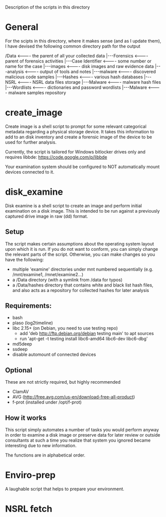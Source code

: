 Description of the scripts in this directory

General
=======

For the scipts in this directory, where it makes sense (and as I update them), I have devised the following common directory path for the output 

/Data  	       	       		<---- the parent of all your collected data
 |---Forensics			<---- parent of forensics activities
     |---Case Identifier	<---- some number or name for the case
     	 |---images		<---- disk images and raw evidence data
	 |---analysis		<---- output of tools and notes
	 |---malware		<---- discovered malicious code samples
 |---Hashes			<---- various hash databases
     |---NSRL			<---- NSRL data files storage
     |---Malware		<---- malware hash files
 |---Wordlists			<---- dictionaries and password wordlists
 |---Malware			<---- malware samples repository

create_image 
============ 

Create image is a shell script to prompt for
some relevant categorical metadata regarding a physical storage
device.  It takes this information to add to an disk inventory and
create a forensic image of the device to be used for further analysis.

Currently, the script is tailored for Windows bitlocker drives only and requires libbde:  https://code.google.com/p/libbde

Your examination system should be configured to NOT automatically mount devices connected to it.


disk_examine
============

Disk examine is a shell script to create an image and perform initial examination on a disk image.  This is intended to be run against a previously captured drive image in raw (dd) format.

Setup
-----
The script makes certain assumptions about the operating system layout upon which it is run.  If you do not want to conform, you can simply change the relevant parts of the script.  Otherwise, you can make changes so you have the following:

 - multiple 'examine' directories under mnt numbered sequentially (e.g. /mnt/examine1, /mnet/examine2...)
 - a /Data directory  (with a symlink from /data for typos)
 - a /Data/hashes directory that contains white and black list hash files, and also acts as a repository for collected hashes for later analysis

Requirements:
-------------
 - bash
 - plaso (log2timeline)
 - libc 2.15+ (on Debian, you need to use testing repo)
   - add 'deb http://ftp.debian.org/debian testing main' to apt sources
   - run 'apt-get -t testing install libc6-amd64 libc6-dev libc6-dbg'
 - md5deep
 - ssdeep
 - disable automount of connected devices

Optional
--------
These are not strictly required, but highly recommended
 - ClamAV
 - AVG (http://free.avg.com/us-en/download-free-all-product)
 - f-prot (installed under /opt/f-prot)


How it works
------------
This script simply automates a number of tasks you would perform anyway in order to examine a disk image or preserve data for later review or outside consultants at such a time you realize that system you ignored became interesting due to new information.

The functions are in alphabetical order.

Enviro-prep
===========
A laughable script that helps to prepare your environment.

NSRL fetch
==========
